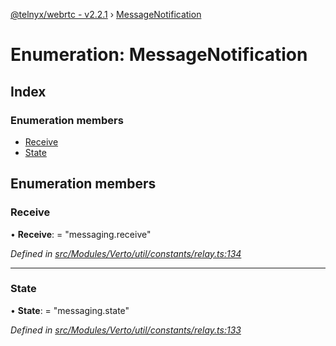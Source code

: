 [@telnyx/webrtc - v2.2.1](../README.md) › [MessageNotification](messagenotification.md)

# Enumeration: MessageNotification

## Index

### Enumeration members

* [Receive](messagenotification.md#receive)
* [State](messagenotification.md#state)

## Enumeration members

###  Receive

• **Receive**: = "messaging.receive"

*Defined in [src/Modules/Verto/util/constants/relay.ts:134](https://github.com/team-telnyx/webrtc/blob/1cfde20/packages/js/src/Modules/Verto/util/constants/relay.ts#L134)*

___

###  State

• **State**: = "messaging.state"

*Defined in [src/Modules/Verto/util/constants/relay.ts:133](https://github.com/team-telnyx/webrtc/blob/1cfde20/packages/js/src/Modules/Verto/util/constants/relay.ts#L133)*
